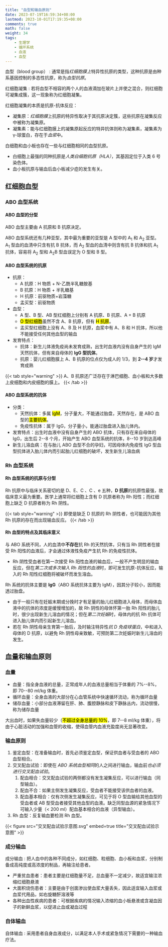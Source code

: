 ```yaml
---
title: "血型和输血原则"
date: 2023-07-19T16:59:34+08:00
lastmod: 2023-10-01T17:19:35+08:00
comments: true
math: false
weight: 34
tags:
    - 生理学
    - 循环系统
    - 血液
    - 血型
---
```


血型（blood group）
: 通常是指*红细胞膜上*特异性抗原的类型，这种抗原是由种系基因控制的多态性抗原，称为*血型抗原*。

红细胞凝集
: 若将血型不相容的两个人的血液滴加在玻片上并使之混合，则红细胞可凝集成簇，这一现象称为红细胞凝集。

红细胞凝集的本质是抗原-抗体反应：

- 凝集原：*红细胞膜*上抗原的特异性取决于其抗原决定簇，这些抗原在凝集反应中被称为凝集原。
- 凝集素：能与红细胞膜上的凝集原起反应的特异抗体则称为凝集素，凝集素为 γ-球蛋白，存在于*血浆*中。

<!--more-->

白细胞和血小板也存在一些与红细胞相同的血型抗原。

- 白细胞上最强的同种抗原是*人类白细胞抗原（HLA）*，其基因定位于入类 6 号染色体。
- 血小板抗原与输血后血小板减少症的发生有关。

## 红细胞血型

### ABO 血型系统

#### ABO 血型的分型

ABO 血型主要由 A 抗原和 B 抗原决定。

ABO 血型系统还有几种亚型，其中最为重要的亚型是 A 型中的 A<sub>1</sub> 和 A<sub>2</sub> 亚型。A<sub>1</sub> 型血的血清中只含有抗 B 抗体，而 A<sub>2</sub> 型血的血清中则含有抗 B 抗体和抗 A<sub>1</sub> 抗体，容易将 A<sub>2</sub> 型和 A<sub>2</sub>B 型血误定为 O 型和 B 型。

#### ABO 血型系统的抗原

- 抗原：
    - A 抗原：H 物质 + N-乙酰半乳糖胺基
    - B 抗原：H 物质 + 半乳糖基
    - H 抗原：前驱物质+岩藻糖
    - 孟买型：前驱物质
- 血型：
    - A 型、B 型、AB 型红细胞上分别有 A 抗原、B 抗原、A + B 抗原
    - <mark>O 型红细胞</mark>虽然不含 A、B 抗原，但有 <mark>H 抗原</mark>。
    - 孟买型红细胞上没有 A、B 及 H 抗原，血浆中有 A、B 和 H 抗体，所以他不能接受任何其他血型的输血
- 发育特点：
    - 抗体：新生儿体液免疫尚未发育成熟，出生时血液内没有自身产生的 IgM 天然抗体，但有来自母体的 **IgG 型抗体**。
    - 抗原：婴儿红细胞膜上 A、B 抗原的位点仅为成人的 1/3，到 **2--4 岁**才发育成熟

{{< tab style="warning" >}}
A、B 抗原还广泛存在于淋巴细胞、血小板和大多数上皮细胞和内皮细胞的膜上。
{{< /tab >}}

#### ABO 血型系统的抗体

- 分类：
    - 天然抗体：多属 <mark>IgM</mark>，分子量大，不能通过胎盘，天然存在，是 ABO 血型的<mark>主要抗体</mark>。
    - 免疫性抗体：属于 IgG，分子量小，能通过胎盘进入胎儿体内。
- 发育特点：出生时血液中没有自身产生的 ABO 抗体，只有存在来自母体的 IgG，出生后 2--8 个月，开始产生 ABO 血型系统的抗体，8--10 岁到达高峰
- 新生儿溶血病：在与胎儿 ABO 血型不合的孕妇，可因母体内免疫性 IgG 型血型抗体进入胎儿体内而引起胎儿红细胞的破坏，发生新生儿溶血病

### Rh 血型系统

#### Rh 血型系统的抗原与分型

Rh 抗原中与临床关系密切的是 D、E、C 、C 、e 五种，**D 抗原**的抗原性最强，故临床意义最为重要。医学上通常将红细胞上含有 D 抗原者称为 Rh 阳性；而红细胞上缺乏 D 抗原者称为 Rh 阴性。

{{< tab style="warning" >}}
即使是缺乏 D 抗原的 Rh 阴性者，也可能因为其他 Rh 抗原的存在而出现输血反应。
{{< /tab >}}

#### Rh 血型的特点及其临床意义

与 ABO 系统不同，人的血清中**不存在**抗 Rh 的天然抗体，只有当 Rh 阴性者在接受 Rh 阳性的血液后，才会通过体液性免疫产生抗 Rh 的免疫性抗体。

- Rh 阴性受血者在第一次接受 Rh 阳性血液的输血后，一般不产生明显的输血反应，但在*第二次或多次输入 Rh 阳性的血液*时，即可发生抗原-抗体反应，输入的 Rh 阳性红细胞将被破坏而发生溶血。

Rh 系统的抗体主要是 **IgG**（ABO 系统抗体主要为 IgM），因其分子较小，因而能透过胎盘。

- 由于一般只有在妊娠末期或分挽时才有足量的胎儿红细胞进入母体，而母体血液中的抗体的浓度是缓慢增加的，故 Rh 阴性的母体怀第一胎 Rh 阳性的胎儿时，很少出现新生儿溶血的情况；但在*第二次妊娠*时，母体内的抗 Rh 抗体可进入胎儿体内而引起新生儿溶血。
- 若在 Rh 阴性母亲生育第一胎后，及时输注特异性*抗 D 免疫球蛋白*，中和进入母体的 D 抗原，以避免 Rh 阴性母亲致敏，可预防第二次妊娠时新生儿溶血的发生。

## 血量和输血原则

### 血量

- 血量：指全身血液的总量，正常成年人的血液总量相当于体重的 7%--8%，即 70--80 ml/kg 体重。
- 循环血量：全身血液的大部分在心血管系统中快速循环流动，称为循环血量
- 储存血量：小部分血液滞留在肝、肺、腹腔静脉和皮下静脉丛内，流动很慢，称为储存血量

大出血时，如果失血量较少（<mark>不超过全身总量的 10%</mark>，即 7--8 ml/kg 体重），将由于心脏活动的加强和血管的收缩，使得血管内血液充盈度尚无显著改变。

### 输血原则

1. 鉴定血型：在准备输血时，首先必须鉴定血型，保证供血者与受血者的 ABO 血型相合。
2. 交叉配血试验：即使在 *ABO 系统血型相同*的人之间进行输血，输血前*也必须进行交叉配血试验*。
    1. 配血相合：交叉配血试验的两侧都没有发生凝集反应，可以进行输血（同型输血）。
    2. 配血不合：如果主侧发生凝集反应，受血者不能接受该供血者的血液。
    3. 配血基本相合：仅有次侧发生凝集反应，可见于将 O 型血输给其他血型的受血者或 AB 型受血者接受其他血型的血液。缺乏同型血源的紧急情况下可输入少量（\< 200 ml）配血基本相合的血液（异型输血）。
3. Rh 血型：反复输血要检测 Rh 血型。

{{< figure src="交叉配血试验示意图.svg" embed=true title="交叉配血试验示意图" >}}

### 成分输血

成分输血
: 把人血中的各种不同成分，如红细胞、粒细胞、血小板和血浆，分别制备成高纯度或高浓度的制品，再输注给患者。

- 严重贫血患者：患者主要是红细胞量不足，总血量不一定减少，故适宜输注浓缩红细胞悬液
- 大面积烧伤患者：主要是由于创面渗出使血浆大量丢失，因此适宜输入血浆或血浆代用品，如右旋糖酐溶液等
- 各种出血性疾病的患者：可根据疾病的情况输入浓缩的血小板悬液或含凝血因子的新鲜血浆，以促进止血或凝血过程


### 自体输血

自体输血
: 采用患者自身血液成分，以满足本人手术或紧急情况下需要的一种输血疗法。

